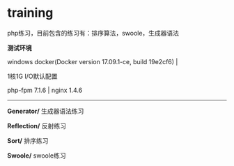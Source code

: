 # training
php练习，目前包含的练习有：排序算法，swoole，生成器语法

**测试环境**

windows docker(Docker version 17.09.1-ce, build 19e2cf6) |

1核1G I/O默认配置

php-fpm 7.1.6 |
nginx 1.4.6
***

**Generator/**
生成器语法练习

**Reflection/**
反射练习

**Sort/**
排序练习

**Swoole/**
swoole练习
